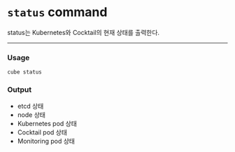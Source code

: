 # `status` command

status는 Kubernetes와 Cocktail의 현재 상태를 출력한다.

---

### Usage

`cube status`

### Output

* etcd 상태
* node 상태
* Kubernetes pod 상태
* Cocktail pod 상태
* Monitoring pod 상태 



